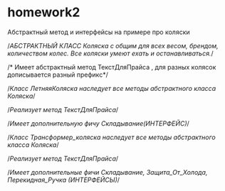 homework2
=========

Абстрактный метод и интерфейсы на примере про коляски

/*АБСТРАКТНЫЙ КЛАСС Коляска с общим для всех весом, брендом, количеством колес. Все коляски умеют ехать и останавливаться.*/

/* Имеет абстрактный метод ТекстДляПрайса , для разных колясок дописывается разный префикс*/


/*Класс ЛетняяКоляска наследует все методы абстрактного класса Коляска*/

/*Реализует метод ТекстДляПрайса*/

/*Имеет дополнительную фичу Складывание(ИНТЕРФЕЙС)*/



/*Класс Трансформер_коляска наследует все методы абстрактного класса Коляска*/

/*Реализует метод ТекстДляПрайса*/

/*Имеет дополнительные фичи Складывание, Защита_От_Холода, Перекидная_Ручка (ИНТЕРФЕЙСЫ)*/
